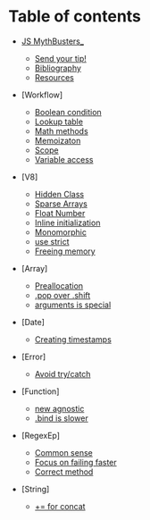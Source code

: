 # Table of contents

* [JS MythBusters_](/README.md)
	* [Send your tip!](/send-tip.md)
	* [Bibliography](/bibliography.md)
	* [Resources](/resources.md)

* [Workflow]
	* [Boolean condition](/workflow/boolean-conditions.md)
	* [Lookup table](/workflow/lookup-table.md)
	* [Math methods](/workflow/math.md)
	* [Memoizaton](/workflow/memoization.md)
	* [Scope](/workflow/scope.md)
	* [Variable access](/workflow/variable-access.md)

* [V8]
	* [Hidden Class](/v8-tips/hidden-class.md)
	* [Sparse Arrays](/v8-tips/sparse-arrays.md)
	* [Float Number](/v8-tips/float-number.md)
	* [Inline initialization](/v8-tips/inline-initialization.md)
	* [Monomorphic](/v8-tips/monomorphic.md)
	* [use strict](/v8-tips/use-strict.md)
	* [Freeing memory](/v8-tips/freeing-memory.md)

* [Array]
	* [Preallocation](/array/preallocation.md)
	* [.pop over .shift](/array/pop-or-shift.md)
	* [arguments is special](/array/arguments.md)

* [Date]
	* [Creating timestamps](/date/timestamp.md)

* [Error]
	* [Avoid try/catch](/error/try-catch.md)

* [Function]
	* [new agnostic](/function/new.md)
	* [.bind is slower](/function/bind.md)

* [RegexEp]
	* [Common sense](/regexp/common-sense.md)
	* [Focus on failing faster](/regexp/fail-faster.md)
	* [Correct method](/regexp/methods.md)

* [String]
	* [+= for concat](/string/concat.md)
